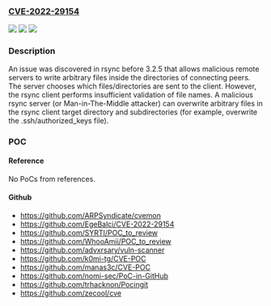 ### [CVE-2022-29154](https://cve.mitre.org/cgi-bin/cvename.cgi?name=CVE-2022-29154)
![](https://img.shields.io/static/v1?label=Product&message=n%2Fa&color=blue)
![](https://img.shields.io/static/v1?label=Version&message=n%2Fa&color=blue)
![](https://img.shields.io/static/v1?label=Vulnerability&message=n%2Fa&color=brighgreen)

### Description

An issue was discovered in rsync before 3.2.5 that allows malicious remote servers to write arbitrary files inside the directories of connecting peers. The server chooses which files/directories are sent to the client. However, the rsync client performs insufficient validation of file names. A malicious rsync server (or Man-in-The-Middle attacker) can overwrite arbitrary files in the rsync client target directory and subdirectories (for example, overwrite the .ssh/authorized_keys file).

### POC

#### Reference
No PoCs from references.

#### Github
- https://github.com/ARPSyndicate/cvemon
- https://github.com/EgeBalci/CVE-2022-29154
- https://github.com/SYRTI/POC_to_review
- https://github.com/WhooAmii/POC_to_review
- https://github.com/advxrsary/vuln-scanner
- https://github.com/k0mi-tg/CVE-POC
- https://github.com/manas3c/CVE-POC
- https://github.com/nomi-sec/PoC-in-GitHub
- https://github.com/trhacknon/Pocingit
- https://github.com/zecool/cve

